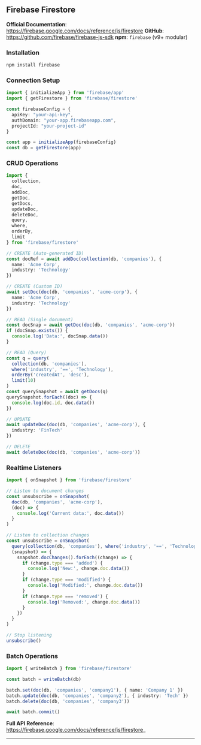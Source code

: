 ## Firebase Firestore

**Official Documentation**: https://firebase.google.com/docs/reference/js/firestore
**GitHub**: https://github.com/firebase/firebase-js-sdk
**npm**: `firebase` (v9+ modular)

### Installation

```bash
npm install firebase
```

### Connection Setup

```typescript
import { initializeApp } from 'firebase/app'
import { getFirestore } from 'firebase/firestore'

const firebaseConfig = {
  apiKey: "your-api-key",
  authDomain: "your-app.firebaseapp.com",
  projectId: "your-project-id"
}

const app = initializeApp(firebaseConfig)
const db = getFirestore(app)
```

### CRUD Operations

```typescript
import {
  collection,
  doc,
  addDoc,
  getDoc,
  getDocs,
  updateDoc,
  deleteDoc,
  query,
  where,
  orderBy,
  limit
} from 'firebase/firestore'

// CREATE (Auto-generated ID)
const docRef = await addDoc(collection(db, 'companies'), {
  name: 'Acme Corp',
  industry: 'Technology'
})

// CREATE (Custom ID)
await setDoc(doc(db, 'companies', 'acme-corp'), {
  name: 'Acme Corp',
  industry: 'Technology'
})

// READ (Single document)
const docSnap = await getDoc(doc(db, 'companies', 'acme-corp'))
if (docSnap.exists()) {
  console.log('Data:', docSnap.data())
}

// READ (Query)
const q = query(
  collection(db, 'companies'),
  where('industry', '==', 'Technology'),
  orderBy('createdAt', 'desc'),
  limit(10)
)
const querySnapshot = await getDocs(q)
querySnapshot.forEach((doc) => {
  console.log(doc.id, doc.data())
})

// UPDATE
await updateDoc(doc(db, 'companies', 'acme-corp'), {
  industry: 'FinTech'
})

// DELETE
await deleteDoc(doc(db, 'companies', 'acme-corp'))
```

### Realtime Listeners

```typescript
import { onSnapshot } from 'firebase/firestore'

// Listen to document changes
const unsubscribe = onSnapshot(
  doc(db, 'companies', 'acme-corp'),
  (doc) => {
    console.log('Current data:', doc.data())
  }
)

// Listen to collection changes
const unsubscribe = onSnapshot(
  query(collection(db, 'companies'), where('industry', '==', 'Technology')),
  (snapshot) => {
    snapshot.docChanges().forEach((change) => {
      if (change.type === 'added') {
        console.log('New:', change.doc.data())
      }
      if (change.type === 'modified') {
        console.log('Modified:', change.doc.data())
      }
      if (change.type === 'removed') {
        console.log('Removed:', change.doc.data())
      }
    })
  }
)

// Stop listening
unsubscribe()
```

### Batch Operations

```typescript
import { writeBatch } from 'firebase/firestore'

const batch = writeBatch(db)

batch.set(doc(db, 'companies', 'company1'), { name: 'Company 1' })
batch.update(doc(db, 'companies', 'company2'), { industry: 'Tech' })
batch.delete(doc(db, 'companies', 'company3'))

await batch.commit()
```

**Full API Reference**: https://firebase.google.com/docs/reference/js/firestore_

---

